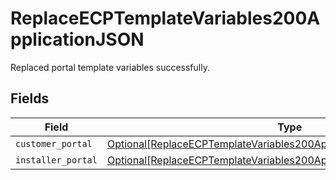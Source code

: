 # ReplaceECPTemplateVariables200ApplicationJSON

Replaced portal template variables successfully.


## Fields

| Field                                                                                                                                                             | Type                                                                                                                                                              | Required                                                                                                                                                          | Description                                                                                                                                                       |
| ----------------------------------------------------------------------------------------------------------------------------------------------------------------- | ----------------------------------------------------------------------------------------------------------------------------------------------------------------- | ----------------------------------------------------------------------------------------------------------------------------------------------------------------- | ----------------------------------------------------------------------------------------------------------------------------------------------------------------- |
| `customer_portal`                                                                                                                                                 | [Optional[ReplaceECPTemplateVariables200ApplicationJSONCustomerPortal]](../../models/operations/replaceecptemplatevariables200applicationjsoncustomerportal.md)   | :heavy_minus_sign:                                                                                                                                                | N/A                                                                                                                                                               |
| `installer_portal`                                                                                                                                                | [Optional[ReplaceECPTemplateVariables200ApplicationJSONInstallerPortal]](../../models/operations/replaceecptemplatevariables200applicationjsoninstallerportal.md) | :heavy_minus_sign:                                                                                                                                                | N/A                                                                                                                                                               |